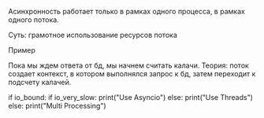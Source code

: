 
Асинхронность работает только в рамках одного процесса, в рамках одного потока.

Суть: грамотное использование ресурсов потока 

Пример

Пока мы ждем ответа от бд, мы начнем считать калачи. 
Теория: поток создает контекст, в котором выполнялся запрос к бд, затем переходит к подсчету калачей.

if io_bound: 
	if io_very_slow: 
		print("Use Asyncio") 
	else: 
		print("Use Threads") 
else: print("Multi Processing")

